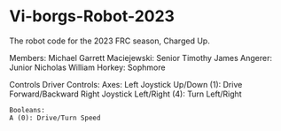 # Vi-borgs-Robot-2023
The robot code for the 2023 FRC season, Charged Up.

Members:
	Michael Garrett Maciejewski: Senior
	Timothy James Angerer: Junior
	Nicholas William Horkey: Sophmore

Controls
Driver Controls:
	Axes:
	Left Joystick Up/Down (1): Drive Forward/Backward
	Right Joystick Left/Right (4): Turn Left/Right

	Booleans:
	A (0): Drive/Turn Speed
